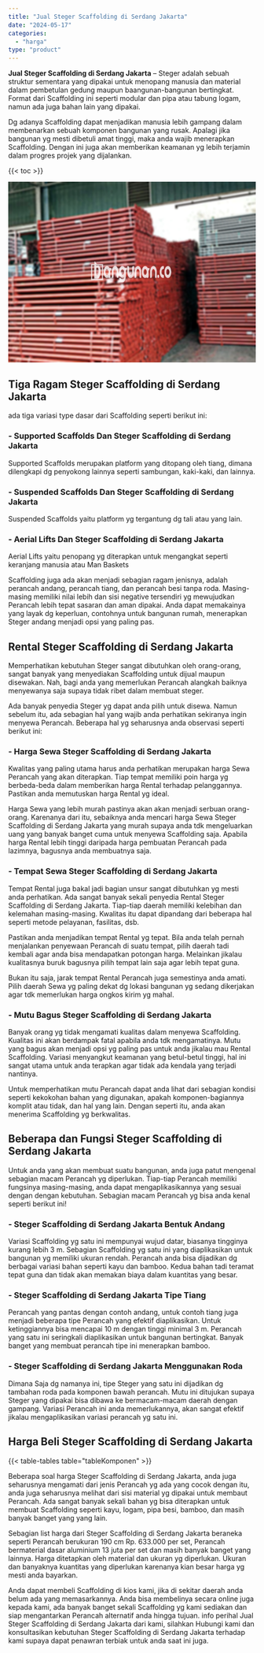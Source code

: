 ```yaml
---
title: "Jual Steger Scaffolding di Serdang Jakarta"
date: "2024-05-17"
categories: 
  - "harga"
type: "product"
---
```


**Jual Steger Scaffolding di Serdang Jakarta** – Steger adalah sebuah struktur sementara yang dipakai untuk menopang manusia dan material dalam pembetulan gedung maupun baangunan-bangunan bertingkat. Format dari Scaffolding ini seperti modular dan pipa atau tabung logam, namun ada juga bahan lain yang dipakai.

Dg adanya Scaffolding dapat menjadikan manusia lebih gampang dalam membenarkan sebuah komponen bangunan yang rusak. Apalagi jika bangunan yg mesti dibetuli amat tinggi, maka anda wajib menerapkan Scaffolding. Dengan ini juga akan memberikan keamanan yg lebih terjamin dalam progres projek yang dijalankan.

{{< toc >}}

![Jual Steger Scaffolding di Serdang Jakarta](/images/sewa-scaffolding-steger-02.png)

## Tiga Ragam Steger Scaffolding di Serdang Jakarta

ada tiga variasi type dasar dari Scaffolding seperti berikut ini:

### \- Supported Scaffolds Dan Steger Scaffolding di Serdang Jakarta

Supported Scaffolds merupakan platform yang ditopang oleh tiang, dimana dilengkapi dg penyokong lainnya seperti sambungan, kaki-kaki, dan lainnya.

### \- Suspended Scaffolds Dan Steger Scaffolding di Serdang Jakarta

Suspended Scaffolds yaitu platform yg tergantung dg tali atau yang lain.

### \- Aerial Lifts Dan Steger Scaffolding di Serdang Jakarta

Aerial Lifts yaitu penopang yg diterapkan untuk mengangkat seperti keranjang manusia atau Man Baskets

Scaffolding juga ada akan menjadi sebagian ragam jenisnya, adalah perancah andang, perancah tiang, dan perancah besi tanpa roda. Masing-masing memiliki nilai lebih dan sisi negative tersendiri yg mewujudkan Perancah lebih tepat sasaran dan aman dipakai. Anda dapat memakainya yang layak dg keperluan, contohnya untuk bangunan rumah, menerapkan Steger andang menjadi opsi yang paling pas.

## Rental Steger Scaffolding di Serdang Jakarta

Memperhatikan kebutuhan Steger sangat dibutuhkan oleh orang-orang, sangat banyak yang menyediakan Scaffolding untuk dijual maupun disewakan. Nah, bagi anda yang memerlukan Perancah alangkah baiknya menyewanya saja supaya tidak ribet dalam membuat steger.

Ada banyak penyedia Steger yg dapat anda pilih untuk disewa. Namun sebelum itu, ada sebagian hal yang wajib anda perhatikan sekiranya ingin menyewa Perancah. Beberapa hal yg seharusnya anda observasi seperti berikut ini:

### \- Harga Sewa Steger Scaffolding di Serdang Jakarta

Kwalitas yang paling utama harus anda perhatikan merupakan harga Sewa Perancah yang akan diterapkan. Tiap tempat memiliki poin harga yg berbeda-beda dalam memberikan harga Rental terhadap pelanggannya. Pastikan anda memutuskan harga Rental yg ideal.

Harga Sewa yang lebih murah pastinya akan akan menjadi serbuan orang-orang. Karenanya dari itu, sebaiknya anda mencari harga Sewa Steger Scaffolding di Serdang Jakarta yang murah supaya anda tdk mengeluarkan uang yang banyak banget cuma untuk menyewa Scaffolding saja. Apabila harga Rental lebih tinggi daripada harga pembuatan Perancah pada lazimnya, bagusnya anda membuatnya saja.

### \- Tempat Sewa Steger Scaffolding di Serdang Jakarta

Tempat Rental juga bakal jadi bagian unsur sangat dibutuhkan yg mesti anda perhatikan. Ada sangat banyak sekali penyedia Rental Steger Scaffolding di Serdang Jakarta. Tiap-tiap daerah memiliki kelebihan dan kelemahan masing-masing. Kwalitas itu dapat dipandang dari beberapa hal seperti metode pelayanan, fasilitas, dsb.

Pastikan anda menjadikan tempat Rental yg tepat. Bila anda telah pernah menjalankan penyewaan Perancah di suatu tempat, pilih daerah tadi kembali agar anda bisa mendapatkan potongan harga. Melainkan jikalau kualitasnya buruk bagusnya pilih tempat lain saja agar lebih tepat guna.

Bukan itu saja, jarak tempat Rental Perancah juga semestinya anda amati. Pilih daerah Sewa yg paling dekat dg lokasi bangunan yg sedang dikerjakan agar tdk memerlukan harga ongkos kirim yg mahal.

### \- Mutu Bagus Steger Scaffolding di Serdang Jakarta

Banyak orang yg tidak mengamati kualitas dalam menyewa Scaffolding. Kualitas ini akan berdampak fatal apabila anda tdk mengamatinya. Mutu yang bagus akan menjadi opsi yg paling pas untuk anda jikalau mau Rental Scaffolding. Variasi menyangkut keamanan yang betul-betul tinggi, hal ini sangat utama untuk anda terapkan agar tidak ada kendala yang terjadi nantinya.

Untuk memperhatikan mutu Perancah dapat anda lihat dari sebagian kondisi seperti kekokohan bahan yang digunakan, apakah komponen-bagiannya komplit atau tidak, dan hal yang lain. Dengan seperti itu, anda akan menerima Scaffolding yg berkwalitas.

## Beberapa dan Fungsi Steger Scaffolding di Serdang Jakarta

Untuk anda yang akan membuat suatu bangunan, anda juga patut mengenal sebagian macam Perancah yg diperlukan. Tiap-tiap Perancah memiliki fungsinya masing-masing, anda dapat mengaplikasikannya yang sesuai dengan dengan kebutuhan. Sebagian macam Perancah yg bisa anda kenal seperti berikut ini!

### \- Steger Scaffolding di Serdang Jakarta Bentuk Andang

Variasi Scaffolding yg satu ini mempunyai wujud datar, biasanya tingginya kurang lebih 3 m. Sebagian Scaffolding yg satu ini yang diaplikasikan untuk bangunan yg memiliki ukuran rendah. Perancah anda bisa dijadikan dg berbagai variasi bahan seperti kayu dan bamboo. Kedua bahan tadi teramat tepat guna dan tidak akan memakan biaya dalam kuantitas yang besar.

### \- Steger Scaffolding di Serdang Jakarta Tipe Tiang

Perancah yang pantas dengan contoh andang, untuk contoh tiang juga menjadi beberapa tipe Perancah yang efektif diaplikasikan. Untuk ketinggiannya bisa mencapai 10 m dengan tinggi minimal 3 m. Perancah yang satu ini seringkali diaplikasikan untuk bangunan bertingkat. Banyak banget yang membuat perancah tipe ini menerapkan bamboo.

### \- Steger Scaffolding di Serdang Jakarta Menggunakan Roda

Dimana Saja dg namanya ini, tipe Steger yang satu ini dijadikan dg tambahan roda pada komponen bawah perancah. Mutu ini ditujukan supaya Steger yang dipakai bisa dibawa ke bermacam-macam daerah dengan gampang. Variasi Perancah ini anda memerlukannya, akan sangat efektif jikalau mengaplikasikan variasi perancah yg satu ini.

## Harga Beli Steger Scaffolding di Serdang Jakarta

{{< table-tables table="tableKomponen" >}}

Beberapa soal harga Steger Scaffolding di Serdang Jakarta, anda juga seharusnya mengamati dari jenis Perancah yg ada yang cocok dengan itu, anda juga seharusnya melihat dari sisi material yg dipakai untuk membaut Perancah. Ada sangat banyak sekali bahan yg bisa diterapkan untuk membuat Scaffolding seperti kayu, logam, pipa besi, bamboo, dan masih banyak banget yang yang lain.

Sebagian list harga dari Steger Scaffolding di Serdang Jakarta beraneka seperti Perancah berukuran 190 cm Rp. 633.000 per set, Perancah bermaterial dasar aluminium 13 juta per set dan masih banyak banget yang lainnya. Harga ditetapkan oleh material dan ukuran yg diperlukan. Ukuran dan banyaknya kuantitas yang diperlukan karenanya kian besar harga yg mesti anda bayarkan.

Anda dapat membeli Scaffolding di kios kami, jika di sekitar daerah anda belum ada yang memasarkannya. Anda bisa membelinya secara online juga kepada kami, ada banyak banget sekali Scaffolding yg kami sediakan dan siap mengantarkan Perancah alternatif anda hingga tujuan. info perihal Jual Steger Scaffolding di Serdang Jakarta dari kami, silahkan Hubungi kami dan konsultasikan kebutuhan Steger Scaffolding di Serdang Jakarta terhadap kami supaya dapat penawran terbiak untuk anda saat ini juga.
